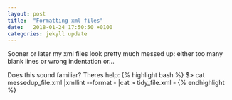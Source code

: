 ```yaml
---
layout: post
title:  "Formatting xml files"
date:   2018-01-24 17:50:50 +0100
categories: jekyll update
---
```

Sooner or later my xml files look pretty much messed up:
either too many blank lines
or
wrong indentation or...

Does this sound familiar?
Theres help:
{% highlight bash %}
$> cat messedup_file.xml |xmllint --format - |cat >  tidy_file.xml -
{% endhighlight %}
